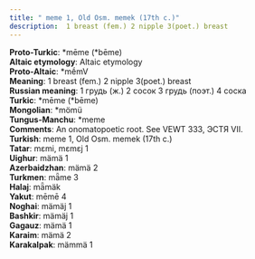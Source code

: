 ```yaml
---
title: " meme 1, Old Osm. memek (17th c.)"
description:  1 breast (fem.) 2 nipple 3(poet.) breast
---
```


<strong>Proto-Turkic</strong>:  *mēme (*bēme)<br>
<strong>Altaic etymology</strong>:  Altaic etymology<br>
<strong> Proto-Altaic</strong>:  *mḗmV<br>
<strong>Meaning</strong>:  1 breast (fem.) 2 nipple 3(poet.) breast<br>
<strong>Russian meaning</strong>:  1 грудь (ж.) 2 сосок 3 грудь (поэт.) 4 соска<br>
<strong>Turkic</strong>:  *mēme (*bēme)<br>
<strong>Mongolian</strong>:  *mömü<br>
<strong>Tungus-Manchu</strong>:  *meme<br>
<strong>Comments</strong>:  An onomatopoetic root. See VEWT 333, ЭСТЯ VII.<br>
<strong>Turkish</strong>:  meme 1, Old Osm. memek (17th c.)<br>
<strong>Tatar</strong>:  mɛmi, mɛmɛj 1<br>
<strong>Uighur</strong>:  mämä 1<br>
<strong>Azerbaidzhan</strong>:  mämä 2<br>
<strong>Turkmen</strong>:  mǟme 3<br>
<strong>Halaj</strong>:  mǟmäk<br>
<strong>Yakut</strong>:  mēmē 4<br>
<strong>Noghai</strong>:  mämäj 1<br>
<strong>Bashkir</strong>:  mämäj 1<br>
<strong>Gagauz</strong>:  mämä 1<br>
<strong>Karaim</strong>:  mämä 2<br>
<strong>Karakalpak</strong>:  mämmä 1<br>


